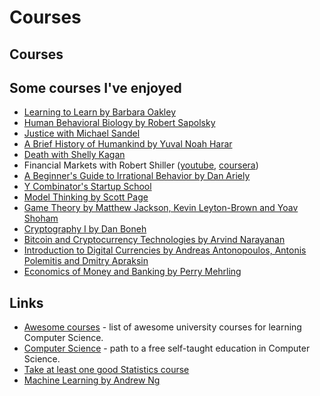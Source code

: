 # Courses

## Courses

## Some courses I've enjoyed

* [Learning to Learn by Barbara Oakley](https://www.coursera.org/learn/learning-how-to-learn)
* [Human Behavioral Biology by Robert Sapolsky](https://www.youtube.com/playlist?list=PL848F2368C90DDC3D)
* [Justice with Michael Sandel](https://www.youtube.com/playlist?list=PL30C13C91CFFEFEA6)
* [A Brief History of Humankind by Yuval Noah Harar](https://www.youtube.com/playlist?list=PLfc2WtGuVPdmhYaQjd449k-YeY71fiaFp)
* [Death with Shelly Kagan](https://www.youtube.com/playlist?list=PLEA18FAF1AD9047B0)
* Financial Markets with Robert Shiller \([youtube](https://www.youtube.com/playlist?list=PL8FB14A2200B87185), [coursera](https://www.coursera.org/learn/financial-markets-global)\)
* [A Beginner's Guide to Irrational Behavior by Dan Ariely](https://www.youtube.com/playlist?list=PLUc5eJ1g5zWxz3lTpJy5Jtc5BJVJdk1NQ)
* [Y Combinator's Startup School](https://www.startupschool.org/latest)
* [Model Thinking by Scott Page](https://www.coursera.org/learn/model-thinking)
* [Game Theory by Matthew Jackson, Kevin Leyton-Brown and Yoav Shoham](https://www.coursera.org/learn/game-theory-1)
* [Cryptography I by Dan Boneh](https://www.coursera.org/learn/crypto)
* [Bitcoin and Cryptocurrency Technologies by Arvind Narayanan](https://www.coursera.org/learn/cryptocurrency/)
* [Introduction to Digital Currencies by Andreas Antonopoulos, Antonis Polemitis and Dmitry Apraksin](https://digitalcurrency.unic.ac.cy/free-introductory-mooc/)
* [Economics of Money and Banking by Perry Mehrling](https://www.coursera.org/learn/money-banking)

## Links

* [Awesome courses](https://github.com/prakhar1989/awesome-courses) - list of awesome university courses for learning Computer Science.
* [Computer Science](https://github.com/ossu/computer-science) - path to a free self-taught education in Computer Science.
* [Take at least one good Statistics course](https://www.reddit.com/r/LifeProTips/comments/4lshg6/lpt_take_at_least_one_good_statistics_course/d3q4l74/)
* [Machine Learning by Andrew Ng](https://www.coursera.org/learn/machine-learning)

